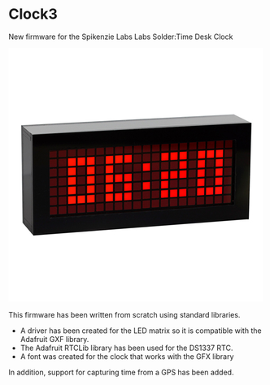 # Clock3
New firmware for the Spikenzie Labs Labs Solder:Time Desk Clock

![Clock](https://github.com/porrey/Clock3/raw/master/Images/Clock.jpg)

This firmware has been written from scratch using standard libraries.


- A driver has been created for the LED matrix so it is compatible with the Adafruit GXF library.
- The Adafruit RTCLib library has been used for the DS1337 RTC.
- A font was created for the clock that works with the GFX library

In addition, support for capturing time from a GPS has been added.
